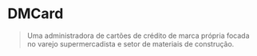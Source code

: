 # DMCard

> Uma administradora de cartões de crédito de marca própria focada no varejo supermercadista e setor de materiais de construção.
